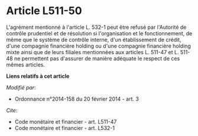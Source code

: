 # Article L511-50

L'agrément mentionné à l'article L. 532-1 peut être refusé par l'Autorité de contrôle prudentiel et de résolution si
l'organisation et le fonctionnement, de même que le système de contrôle interne, d'un établissement de      crédit, d'une
compagnie financière holding ou d'une compagnie financière holding mixte ainsi que de leurs filiales mentionnées aux articles
L. 511-47 et L. 511-48 ne permettent pas d'assurer de manière adéquate le respect de ces mêmes articles.

**Liens relatifs à cet article**

_Modifié par_:

  - Ordonnance n°2014-158 du 20 février 2014 - art. 3

_Cite_:

  - Code monétaire et financier - art. L511-47
  - Code monétaire et financier - art. L532-1
